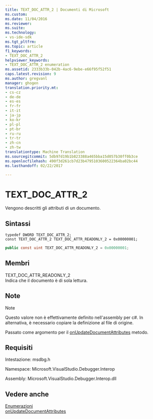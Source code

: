 ```yaml
---
title: TEXT_DOC_ATTR_2 | Documenti di Microsoft
ms.custom: 
ms.date: 11/04/2016
ms.reviewer: 
ms.suite: 
ms.technology:
- vs-ide-sdk
ms.tgt_pltfrm: 
ms.topic: article
f1_keywords:
- TEXT_DOC_ATTR_2
helpviewer_keywords:
- TEXT_DOC_ATTR_2 enumeration
ms.assetid: 2333b33b-042b-4ac6-9ebe-e66f95f52f51
caps.latest.revision: 9
ms.author: gregvanl
manager: ghogen
translation.priority.mt:
- cs-cz
- de-de
- es-es
- fr-fr
- it-it
- ja-jp
- ko-kr
- pl-pl
- pt-br
- ru-ru
- tr-tr
- zh-cn
- zh-tw
translationtype: Machine Translation
ms.sourcegitcommit: 5db97d19b1b823388a465bba15d057b30ff0b3ce
ms.openlocfilehash: 490f3d261cb7d23b4795103600522364ba02bc44
ms.lasthandoff: 02/22/2017

---
```

# <a name="textdocattr2"></a>TEXT_DOC_ATTR_2
Vengono descritti gli attributi di un documento.  
  
## <a name="syntax"></a>Sintassi  
  
```cpp#  
typedef DWORD TEXT_DOC_ATTR_2;  
const TEXT_DOC_ATTR_2 TEXT_DOC_ATTR_READONLY_2 = 0x00000001;  
```  
  
```c#  
public const uint TEXT_DOC_ATTR_READONLY_2 = 0x00000001;  
```  
  
## <a name="members"></a>Membri  
 TEXT_DOC_ATTR_READONLY_2  
 Indica che il documento è di sola lettura.  
  
## <a name="remarks"></a>Note  
  
> [!NOTE]
>  Questo valore non è effettivamente definito nell'assembly per c#. In alternativa, è necessario copiare la definizione al file di origine.  
  
 Passato come argomento per il [onUpdateDocumentAttributes](../../../extensibility/debugger/reference/idebugdocumenttextevents2-onupdatedocumentattributes.md) metodo.  
  
## <a name="requirements"></a>Requisiti  
 Intestazione: msdbg.h  
  
 Namespace: Microsoft.VisualStudio.Debugger.Interop  
  
 Assembly: Microsoft.VisualStudio.Debugger.Interop.dll  
  
## <a name="see-also"></a>Vedere anche  
 [Enumerazioni](../../../extensibility/debugger/reference/enumerations-visual-studio-debugging.md)   
 [onUpdateDocumentAttributes](../../../extensibility/debugger/reference/idebugdocumenttextevents2-onupdatedocumentattributes.md)
